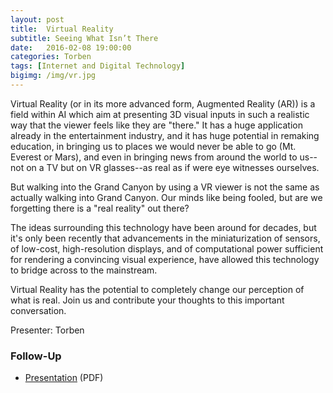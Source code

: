 ```yaml
---
layout: post
title:  Virtual Reality
subtitle: Seeing What Isn’t There
date:   2016-02-08 19:00:00
categories: Torben
tags: [Internet and Digital Technology]
bigimg: /img/vr.jpg
---
```


Virtual Reality (or in its more advanced form, Augmented Reality (AR)) is a field within AI which aim at presenting 3D visual inputs in such a realistic way that the viewer feels like they are "there." It has a huge application already in the entertainment industry, and it has huge potential in remaking education, in bringing us to places we would never be able to go (Mt. Everest or Mars), and even in bringing news from around the world to us--not on a TV but on VR glasses--as real as if were eye witnesses ourselves.

But walking into the Grand Canyon by using a VR viewer is not the same as actually walking into Grand Canyon. Our minds like being fooled, but are we forgetting there is a "real reality" out there? 

The ideas surrounding this technology have been around for decades, but it's only been recently that advancements in the miniaturization of sensors, of low-cost, high-resolution displays, and of computational power sufficient for rendering a convincing visual experience, have allowed this technology to bridge across to the mainstream. 

Virtual Reality has the potential to completely change our perception of what is real. Join us and contribute your thoughts to this important conversation.

Presenter: Torben

### Follow-Up

* [Presentation](/assets/present/2016/virtual-reality.pdf) (PDF) 